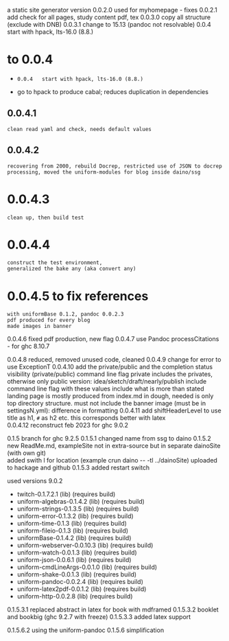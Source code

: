 a static site generator
    version 0.0.2.0  used for myhomepage  - fixes
    0.0.2.1 add check for all pages, study content pdf, tex
    0.0.3.0 copy all structure (exclude with DNB)
    0.0.3.1 change to 15.13 (pandoc not resolvable)
    0.0.4   start with hpack, lts-16.0 (8.8.)
 
# to 0.0.4 
-     0.0.4   start with hpack, lts-16.0 (8.8.)
- go to hpack to produce cabal; reduces duplication in dependencies 
## 0.0.4.1
    clean read yaml and check, needs default values
## 0.0.4.2 
    recovering from 2000, rebuild Docrep, restricted use of JSON to docrep processing, moved the uniform-modules for blog inside daino/ssg
# 0.0.4.3 
    clean up, then build test 
# 0.0.4.4
    construct the test environment, 
    generalized the bake any (aka convert any)  
# 0.0.4.5 to fix references 
    with uniformBase 0.1.2, pandoc 0.0.2.3
    pdf produced for every blog 
    made images in banner
  0.0.4.6  fixed pdf production, new flag 
  0.0.4.7  use Pandoc processCitations - for ghc 8.10.7

  0.0.4.8  reduced, removed unused code, cleaned
  0.0.4.9  change for error to use ExceptionT
  0.0.4.10  add the private/public and the completion status
                visibility (private/public) command line flag private includes the privates, otherwise only public 
                version: idea/sketch/draft/nearly/publish
                        include command line flag with these values
                        include what is more than stated 
                landing page is mostly produced from index.md in dough, needed is only top directory structure.
                        must not include the banner image (must be in settingsN.yml): difference in formatting
    0.0.4.11 add shiftHeaderLevel to use title as h1, `#` as h2 etc. this corresponds better with latex                        
    0.0.4.12 reconstruct feb 2023 for ghc 9.0.2

0.1.5 branch for ghc 9.2.5
0.1.5.1 changed name from ssg to daino
0.1.5.2 new ReadMe.md, exampleSite not in extra-source but 
    in separate dainoSite (with own git)   
    added swith l for location (example crun daino -- -tl ../dainoSite)
    uploaded to hackage and github
0.1.5.3 added restart switch

used versions 9.0.2
- twitch-0.1.7.2.1 (lib) (requires build)
 - uniform-algebras-0.1.4.2 (lib) (requires build)
 - uniform-strings-0.1.3.5 (lib) (requires build)
 - uniform-error-0.1.3.2 (lib) (requires build)
 - uniform-time-0.1.3 (lib) (requires build)
 - uniform-fileio-0.1.3 (lib) (requires build)
 - uniformBase-0.1.4.2 (lib) (requires build)
 - uniform-webserver-0.0.10.3 (lib) (requires build)
 - uniform-watch-0.0.1.3 (lib) (requires build)
 - uniform-json-0.0.6.1 (lib) (requires build)
 - uniform-cmdLineArgs-0.0.1.0 (lib) (requires build)
 - uniform-shake-0.0.1.3 (lib) (requires build)
 - uniform-pandoc-0.0.2.4 (lib) (requires build)
 - uniform-latex2pdf-0.0.1.2 (lib) (requires build)
 - uniform-http-0.0.2.8 (lib) (requires build)

0.1.5.3.1
    replaced abstract in latex for book with mdframed 
0.1.5.3.2  booklet and bookbig (ghc 9.2.7 with freeze)
0.1.5.3.3  added latex support 

0.1.5.6.2 using the uniform-pandoc 0.1.5.6 
    simplification 